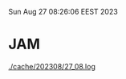Sun Aug 27 08:26:06 EEST 2023
# JAM
<a href='./cache/202308/27_08.log'>./cache/202308/27_08.log</a>

